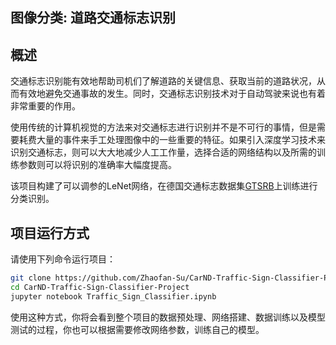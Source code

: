 ## 图像分类: 道路交通标志识别


概述
---

交通标志识别能有效地帮助司机们了解道路的关键信息、获取当前的道路状况，从而有效地避免交通事故的发生。同时，交通标志识别技术对于自动驾驶来说也有着非常重要的作用。

使用传统的计算机视觉的方法来对交通标志进行识别并不是不可行的事情，但是需要耗费大量的事件来手工处理图像中的一些重要的特征。如果引入深度学习技术来识别交通标志，则可以大大地减少人工工作量，选择合适的网络结构以及所需的训练参数则可以将识别的准确率大幅度提高。

该项目构建了可以调参的LeNet网络，在德国交通标志数据集[GTSRB](http://benchmark.ini.rub.de/?section=gtsrb&subsection=dataset)上训练进行分类识别。


项目运行方式
---

请使用下列命令运行项目：
```sh
git clone https://github.com/Zhaofan-Su/CarND-Traffic-Sign-Classifier-Project.git
cd CarND-Traffic-Sign-Classifier-Project
jupyter notebook Traffic_Sign_Classifier.ipynb
```
使用这种方式，你将会看到整个项目的数据预处理、网络搭建、数据训练以及模型测试的过程，你也可以根据需要修改网络参数，训练自己的模型。


